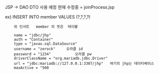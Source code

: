 JSP -> DAO DTO 사용 예정
현재 수정중 = joinProcess.jsp 






ex) INSERT INTO member VALUES (?,?,?,?) 

		위 인서트	member 의 뜻은  테이블

		name = "jdbc/jhp" 
		auth = "Container"
		type = "javax.sql.DataSource"
		username = "zerock"		오라클 id
		password = "1234"			오라클 pw
		driverClassName = "org.mariadb.jdbc.Driver"
		url = "jdbc:mariadb://127.0.0.1:3307/jhp"   여기의 jhp는 데이터베이스
		maxActive = "500
